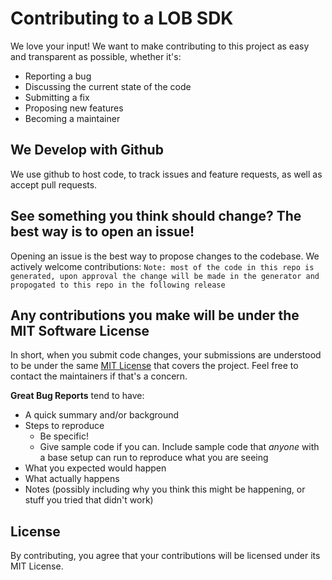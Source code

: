 # Contributing to a LOB SDK

We love your input! We want to make contributing to this project as easy and transparent as possible, whether it's:

- Reporting a bug
- Discussing the current state of the code
- Submitting a fix
- Proposing new features
- Becoming a maintainer

## We Develop with Github

We use github to host code, to track issues and feature requests, as well as accept pull requests.

## See something you think should change? The best way is to open an issue!

Opening an issue is the best way to propose changes to the codebase. We actively welcome contributions:
`Note: most of the code in this repo is generated, upon approval the change will be made in the generator and propogated to this repo in the following release`

## Any contributions you make will be under the MIT Software License

In short, when you submit code changes, your submissions are understood to be under the same [MIT License](http://choosealicense.com/licenses/mit/) that covers the project. Feel free to contact the maintainers if that's a concern.

**Great Bug Reports** tend to have:

- A quick summary and/or background
- Steps to reproduce
  - Be specific!
  - Give sample code if you can. Include sample code that _anyone_ with a base setup can run to reproduce what you are seeing
- What you expected would happen
- What actually happens
- Notes (possibly including why you think this might be happening, or stuff you tried that didn't work)

## License

By contributing, you agree that your contributions will be licensed under its MIT License.
